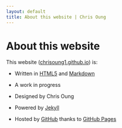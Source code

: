```yaml
---
layout: default
title: About this website | Chris Oung
---
```


# About this website

This website ([chrisoung1.github.io](https://chrisoung1.github.io)) is: 

- Written in [HTML5](https://www.w3schools.com/html/html5_syntax.asp) and [Markdown](https://github.com/adam-p/markdown-here/wiki/Markdown-Cheatsheet)

- A work in progress

- Designed by Chris Oung

- Powered by [Jekyll](https://jekyllrb.com/)

- Hosted by [GitHub](https://github.com/) thanks to [GitHub Pages](https://github.com/pages)


